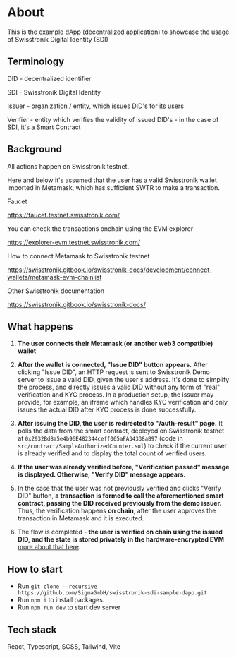# About

This is the example dApp (decentralized application) to showcase the usage of Swisstronik Digital Identity (SDI)

## Terminology

DID - decentralized identifier

SDI - Swisstronik Digital Identity

Issuer - organization / entity, which issues DID's for its users

Verifier - entity which verifies the validity of issued DID's - in the case of SDI, it's a Smart Contract


## Background

All actions happen on Swisstronik testnet.

Here and below it's assumed that the user has a valid Swisstronik wallet imported in Metamask, which has sufficient SWTR to make a transaction.

Faucet 

https://faucet.testnet.swisstronik.com/

You can check the transactions onchain using the EVM explorer

https://explorer-evm.testnet.swisstronik.com/

How to connect Metamask to Swisstronik testnet

https://swisstronik.gitbook.io/swisstronik-docs/development/connect-wallets/metamask-evm-chainlist

Other Swisstronik documentation

https://swisstronik.gitbook.io/swisstronik-docs/


## What happens

1. **The user connects their Metamask (or another web3 compatible) wallet**
2. **After the wallet is connected, "Issue DID" button appears.**
After clicking "Issue DID", an HTTP request is sent to Swisstronik Demo server to issue a valid DID, given the user's address.
It's done to simplify the process, and directly issues a valid DID without any form of "real" verification and KYC process.
In a production setup, the issuer may provide, for example, an iframe which handles KYC verification and only issues the actual DID after KYC process is done successfully.
3. **After issuing the DID, the user is redirected to "/auth-result" page.**
It polls the data from the smart contract, deployed on Swisstronik testnet at `0x2932Bd8a5e4b96E482344ceff065aFA34338aB97` (code in `src/contract/SampleAuthorizedCounter.sol`)
to check if the current user is already verified and to display the total count of verified users.

4. **If the user was already verified before, "Verification passed" message is displayed. Otherwise, "Verify DID" message appears.**
5. In the case that the user was not previously verified and clicks "Verify DID" button, **a transaction is formed to call the aforementioned smart contract, passing the DID received previously from the demo issuer.**
Thus, the verification happens **on chain**, after the user approves the transaction in Metamask and it is executed.
6. The flow is completed - **the user is verified on chain using the issued DID, and the state is stored privately in the hardware-encrypted EVM** [more about that here](https://swisstronik.gitbook.io/swisstronik-docs/general/intel-sgx).



## How to start
- Run `git clone --recursive https://github.com/SigmaGmbH/swisstronik-sdi-sample-dapp.git`
- Run `npm i` to install packages.
- Run `npm run dev` to start dev server


## Tech stack

React, Typescript, SCSS, Tailwind, Vite


